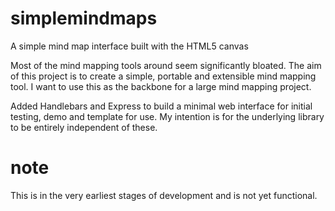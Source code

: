 # simplemindmaps
A simple mind map interface built with the HTML5 canvas

Most of the mind mapping tools around seem significantly bloated. 
The aim of this project is to create a simple, portable and extensible mind mapping tool.
I want to use this as the backbone for a large mind mapping project.

Added Handlebars and Express to build a minimal web interface for initial testing, demo and template for use. My intention is for the underlying library to be entirely independent of these.

# note
This is in the very earliest stages of development and is not yet functional.
